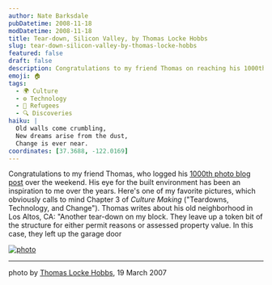 ```yaml
---
author: Nate Barksdale
pubDatetime: 2008-11-18
modDatetime: 2008-11-18
title: Tear-down, Silicon Valley, by Thomas Locke Hobbs
slug: tear-down-silicon-valley-by-thomas-locke-hobbs
featured: false
draft: false
description: Congratulations to my friend Thomas on reaching his 1000th photo blog post, showcasing the changing landscape of his neighborhood.
emoji: 🏠
tags:
  - 🌍 Culture
  - ⚙️ Technology
  - 🏡 Refugees
  - 🔍 Discoveries
haiku: |
  Old walls come crumbling,  
  New dreams arise from the dust,  
  Change is ever near.
coordinates: [37.3688, -122.0169]
---
```


Congratulations to my friend Thomas, who logged his [1000th photo blog post](http://web.archive.org/web/20230924205904/http://www.thomaslockehobbs.com/2008/11/1000th-post-i-started-this-blog-on-june.html) over the weekend. His eye for the built environment has been an inspiration to me over the years. Here's one of my favorite pictures, which obviously calls to mind Chapter 3 of _Culture Making_ ("Teardowns, Technology, and Change"). Thomas writes about his old neighborhood in Los Altos, CA: "Another tear-down on my block. They leave up a token bit of the structure for either permit reasons or assessed property value. In this case, they left up the garage door

[![photo](http://culture-making.com/media/614.jpg)](http://www.thomaslockehobbs.com/2007/03/another-tear-down-on-my-block.html)

---

photo by [Thomas Locke Hobbs](http://web.archive.org/web/20230924205122/http://www.thomaslockehobbs.com/2007/03/another-tear-down-on-my-block.html), 19 March 2007
